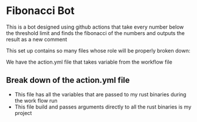 
# Fibonacci Bot 

This is a bot designed using github actions that take every number below the threshold limit and finds the fibonacci of the numbers 
and outputs the result as a new comment

This set up contains so many files whose role will be properly broken down:

We have the action.yml file that takes variable from the workflow file

## Break down of the action.yml file

- This file has all the variables that are passed to my rust binaries during the work flow run
- This file build and passes arguments directly to all the rust binaries is my project
